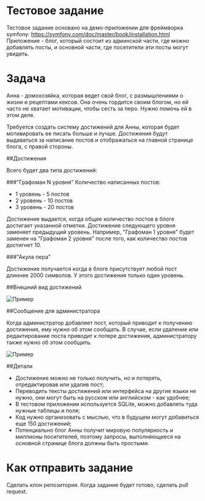 # Тестовое задание

Тестовое задание основано на демо-приложении для фреймворка symfony: https://symfony.com/doc/master/book/installation.html
Приложение - блог, который состоит из админской части, где можно добавлять посты, и основной части, где посетители эти посты могут увидеть.

# Задача

Анна - домохозяйка, которая ведет свой блог, с размышлениями о жизни и рецептами кексов. Она очень гордится своим блогом, но ей часто не хватает мотивации, чтобы сесть за перо. Нужно помочь ей в этом деле. 

Требуется создать систему достижений для Анны, которая будет мотивировать ее писать больше и лучше. Достижения будут выдаваться за написание постов и отображаться на главной странице блога, с правой стороны.

##Достижения

Всего будет два типа достижений:

###"Графоман N уровня"
Количество написанных постов:
- 1 уровень - 5 постов 
- 2 уровень - 10 постов 
- 3 уровень - 20 постов 

Достижение выдается, когда общее количество постов в блоге достигает указанной отметки. Достижение следующего уровня заменяет предыдущий уровень. Например, "Графоман 1 уровня" будет заменен на "Графоман 2 уровня" после того, как количество постов достигнет 10.

###"Акула пера"

Достижение получается когда в блоге присутствует любой пост длиннее 2000 символов. У этого достижения только один уровень.

##Внешний вид достижений

![Пример](http://i.imgur.com/XvKH7Xy.png)

##Сообщение для администратора

Когда администратор добавляет пост, который приводит к получению достижения, ему нужно об этом сообщать. В случае, если удаление или редактирование поста приводит к потере достижения, администратору также нужно об этом сообщить.

![Пример](http://i.imgur.com/dSyKNmv.png)

##Детали

- Достижение можно не только получить, но и потерять, отредактировав или удалив пост;
- Переводить тексты достижений или интерфейса на другие языки не нужно, они могут быть на русском или английском - как удобнее;
- В тестовом приложении используется SQLite, можно добавлять туда нужные таблицы и поля;
- Код нужно организовать с мыслью, что в будущем могут добавиться еще 150 достижений;
- Потенциально блог Анны получит мировую популярность и миллионы поситителей, поэтому запросы, выполняющиеся на основной странице блога должны быть простыми.

# Как отправить задание

Сделать клон репозитория. Когда задание будет готово, сделать pull request.
